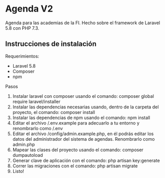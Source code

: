 # Agenda V2
<p>
    Agenda para las academias de la FI. Hecho sobre el framework de Laravel 5.8 con PHP 7.3.
</p>

## Instrucciones de instalación

Requerimientos:
- Laravel 5.8
- Composer
- npm

Pasos
1. Instalar laravel con composer usando el comando: composer global require laravel/installer
2. Instalar las dependencias necesarias usando, dentro de la carpeta del proyecto, el comando: composer install
3. Instalar las dependencias de npm usando el comando: npm install
4. Editar el archivo /.env.example para adecuarlo a tu entorno y renombrarlo como /.env
5. Editar el archivo /config/admin.example.php, en él podrás editar los datos del administrador del sistema de agendas. Renombrarlo como admin.php
6. Mapear las clases del proyecto usando el comando: composer dumpautoload
7. Generar clave de aplicación con el comando: php artisan key:generate
8. Correr las migraciones con el comando: php artisan migrate
9. Listo!


